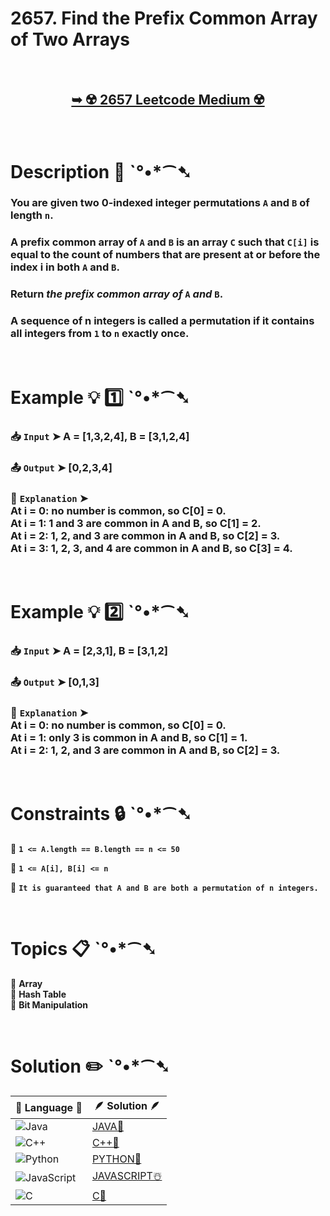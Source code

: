# 2657. Find the Prefix Common Array of Two Arrays

</br>

<h2 align="center"> 

<a href="https://leetcode.com/problems/find-the-prefix-common-array-of-two-arrays/description/?envType=daily-question&envId=2025-01-14"><strong>➥ ☢️ 2657 Leetcode Medium ☢️ </strong></a>
</h2>

</br>

# Description 📜 ˋ°•*⁀➷

### You are given two 0-indexed integer permutations `A` and `B` of length `n`.

### A prefix common array of `A` and `B` is an array `C` such that `C[i]` is equal to the count of numbers that are present at or before the index i in both `A` and `B`.

### Return *the prefix common array of* `A` *and* `B`.

### A sequence of n integers is called a permutation if it contains all integers from `1` to `n` exactly once.

</br>

# Example 💡 1️⃣ ˋ°•*⁀➷

  ### 📥 `Input`  ➤ A = [1,3,2,4], B = [3,1,2,4]

  ### 📤 `Output`  ➤ [0,2,3,4]

  ### 🔦 `Explanation`  ➤ </br> At i = 0: no number is common, so C[0] = 0.</br> At i = 1: 1 and 3 are common in A and B, so C[1] = 2.</br> At i = 2: 1, 2, and 3 are common in A and B, so C[2] = 3.</br> At i = 3: 1, 2, 3, and 4 are common in A and B, so C[3] = 4.

</br>

# Example 💡 2️⃣ ˋ°•*⁀➷

  ### 📥 `Input` ➤ A = [2,3,1], B = [3,1,2]

  ### 📤 `Output`  ➤ [0,1,3]

  ### 🔦 `Explanation` ➤ </br> At i = 0: no number is common, so C[0] = 0.</br> At i = 1: only 3 is common in A and B, so C[1] = 1.</br> At i = 2: 1, 2, and 3 are common in A and B, so C[2] = 3.

</br>

# Constraints 🔒 ˋ°•*⁀➷

🔹 **`1 <= A.length == B.length == n <= 50`** </br>

🔹 **`1 <= A[i], B[i] <= n`** </br>

🔹 **`It is guaranteed that A and B are both a permutation of n integers.`** </br>

</br>

# Topics 📋 ˋ°•*⁀➷

🔸 **Array**  </br>
🔸 **Hash Table**  </br>
🔸 **Bit Manipulation**  </br>

</br>

# Solution ✏️ ˋ°•*⁀➷

| 📒 Language 📒  | 🪶 Solution 🪶 |
| ------------- | ------------- |
|  ![Java](https://img.shields.io/badge/java-%23ED8B00.svg?style=for-the-badge&logo=openjdk&logoColor=white)  | [JAVA🍁](https://github.com/Prakhar-002/LEETCODE/blob/main/%F0%9F%8D%84%20Daily%20Challenge%202025%20%F0%9F%8D%B3/%F0%9F%94%AC%20Examine%20Thoroughly%20%F0%9F%A7%AC/01%20Jan%20%F0%9F%AA%BC/14%20-%2001%20-%202025%20---%202657.%20Find%20the%20Prefix%20Common%20Array%20of%20Two%20Arrays%20%E2%98%83%EF%B8%8F%20%F0%9F%8D%81%20%F0%9F%8D%B0%20%F0%9F%8E%B2%20%F0%9F%92%96/%F0%9F%8D%81JAVA%20-%202657.%20Find%20the%20Prefix%20Common%20Array%20of%20Two%20Arrays.java) |
|  ![C++](https://img.shields.io/badge/c++-%2300599C.svg?style=for-the-badge&logo=c%2B%2B&logoColor=white)  | [C++🎲](https://github.com/Prakhar-002/LEETCODE/blob/main/%F0%9F%8D%84%20Daily%20Challenge%202025%20%F0%9F%8D%B3/%F0%9F%94%AC%20Examine%20Thoroughly%20%F0%9F%A7%AC/01%20Jan%20%F0%9F%AA%BC/14%20-%2001%20-%202025%20---%202657.%20Find%20the%20Prefix%20Common%20Array%20of%20Two%20Arrays%20%E2%98%83%EF%B8%8F%20%F0%9F%8D%81%20%F0%9F%8D%B0%20%F0%9F%8E%B2%20%F0%9F%92%96/%F0%9F%8E%B2CPP%20-%202657.%20Find%20the%20Prefix%20Common%20Array%20of%20Two%20Arrays.cpp)  |
|  ![Python](https://img.shields.io/badge/python-3670A0?style=for-the-badge&logo=python&logoColor=ffdd54)    | [PYTHON🍰](https://github.com/Prakhar-002/LEETCODE/blob/main/%F0%9F%8D%84%20Daily%20Challenge%202025%20%F0%9F%8D%B3/%F0%9F%94%AC%20Examine%20Thoroughly%20%F0%9F%A7%AC/01%20Jan%20%F0%9F%AA%BC/14%20-%2001%20-%202025%20---%202657.%20Find%20the%20Prefix%20Common%20Array%20of%20Two%20Arrays%20%E2%98%83%EF%B8%8F%20%F0%9F%8D%81%20%F0%9F%8D%B0%20%F0%9F%8E%B2%20%F0%9F%92%96/%F0%9F%8D%B0PYTHON%20-%202657.%20Find%20the%20Prefix%20Common%20Array%20of%20Two%20Arrays.py) |
| ![JavaScript](https://img.shields.io/badge/javascript-%23323330.svg?style=for-the-badge&logo=javascript&logoColor=%23F7DF1E)   | [JAVASCRIPT☃️](https://github.com/Prakhar-002/LEETCODE/blob/main/%F0%9F%8D%84%20Daily%20Challenge%202025%20%F0%9F%8D%B3/%F0%9F%94%AC%20Examine%20Thoroughly%20%F0%9F%A7%AC/01%20Jan%20%F0%9F%AA%BC/14%20-%2001%20-%202025%20---%202657.%20Find%20the%20Prefix%20Common%20Array%20of%20Two%20Arrays%20%E2%98%83%EF%B8%8F%20%F0%9F%8D%81%20%F0%9F%8D%B0%20%F0%9F%8E%B2%20%F0%9F%92%96/%E2%98%83%EF%B8%8FJAVASCRIPT%20-%202657.%20Find%20the%20Prefix%20Common%20Array%20of%20Two%20Arrays.js) |
|   ![C](https://img.shields.io/badge/c-%2300599C.svg?style=for-the-badge&logo=c&logoColor=white)   | [C💖](https://github.com/Prakhar-002/LEETCODE/blob/main/%F0%9F%8D%84%20Daily%20Challenge%202025%20%F0%9F%8D%B3/%F0%9F%94%AC%20Examine%20Thoroughly%20%F0%9F%A7%AC/01%20Jan%20%F0%9F%AA%BC/14%20-%2001%20-%202025%20---%202657.%20Find%20the%20Prefix%20Common%20Array%20of%20Two%20Arrays%20%E2%98%83%EF%B8%8F%20%F0%9F%8D%81%20%F0%9F%8D%B0%20%F0%9F%8E%B2%20%F0%9F%92%96/%F0%9F%92%96C%20-%202657.%20Find%20the%20Prefix%20Common%20Array%20of%20Two%20Arrays.c)  |
